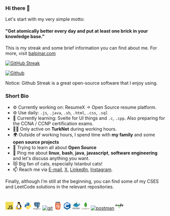 ### Hi there 👋

Let's start with my very simple motto:

#### "Get atomically better every day and put at least one brick in your knowledge base."

This is my streak and some brief information you can find about me. For more, visit <a href="https://balpinar.com" target="_blank">balpinar.com</a>

[![GitHub Streak](https://streak-stats.demolab.com/?user=ibalpinar&theme=hacker)](https://git.io/streak-stats)

[![Github](https://img.shields.io/github/followers/ibalpinar?label=Follow&style=social)](https://github.com/ibalpinar)

Notice: Github Streak is a great open-source software that I enjoy using.

### Short Bio

- ⚙️ Currently working on: ResumeX -> Open Source resume platform.
- ⚙️ Use daily: `.js`, `.java`, `.sh`, `.html`, `.css`, `.sql`
- 🌱 Currently learning: Svelte for UI things and `.c`, `.cpp`. Also preparing for the CCNA / CCNP certification exams.
- 👨‍💻 Only active on **TurkNet** during working hours.
- 🌍 Outside of working hours, I spend time with **my family** and some **open source projects**
- 🌱 Trying to learn all about **Open Source**
- 💬 Ping me about **linux**, **bash**, **java**, **javascript**, **software engineering** and let's discuss anything you want.
- 😻 Big fan of cats, especially Istanbul cats!
- 📫 Reach me via [E-mail], [X], [LinkedIn], [Instagram].

Finally, although I'm still at the beginning, you can find some of my CSES and LeetCode solutions in the relevant repositories.

[E-mail]: mailto:ilker@balpinar.com
[X]: https://twitter.com/ibalpinar
[LinkedIn]: https://www.linkedin.com/in/ibalpinar
[Instagram]: https://www.instagram.com/ibalpinar

#
<div style="text-align:left;">
   <a href="https://developer.mozilla.org/en-US/docs/Web/JavaScript" target="_blank"> <img src="https://raw.githubusercontent.com/devicons/devicon/master/icons/javascript/javascript-original.svg" alt="javascript" width="25" height="25"/></a>
   <a href="https://www.linux.org/" target="_blank"> <img src="https://raw.githubusercontent.com/devicons/devicon/master/icons/linux/linux-original.svg" alt="linux" width="25" height="25"/></a>
   <a href="https://www.python.org" target="_blank"> <img src="https://raw.githubusercontent.com/devicons/devicon/master/icons/python/python-original.svg" alt="python" width="25" height="25"/></a>
   <a href="https://www.postgresql.org" target="_blank"> <img src="https://raw.githubusercontent.com/devicons/devicon/master/icons/postgresql/postgresql-original-wordmark.svg" alt="postgresql" width="25" height="25"/></a>
   <a href="https://git-scm.com/" target="_blank"> <img src="https://www.vectorlogo.zone/logos/git-scm/git-scm-icon.svg" alt="git" width="25" height="25"/></a>
   <a href="https://www.w3.org/html/" target="_blank"> <img src="https://raw.githubusercontent.com/devicons/devicon/master/icons/html5/html5-original-wordmark.svg" alt="html5" width="25" height="25"/></a>
   <a href="https://www.cprogramming.com/" target="_blank"> <img src="https://raw.githubusercontent.com/devicons/devicon/master/icons/c/c-original.svg" alt="c" width="25" height="25"/></a>
   <a href="https://www.docker.com/" target="_blank"> <img src="https://raw.githubusercontent.com/devicons/devicon/master/icons/docker/docker-original-wordmark.svg" alt="docker" width="25" height="25"/></a>
   <a href="https://www.mongodb.com/" target="_blank"> <img src="https://raw.githubusercontent.com/devicons/devicon/master/icons/mongodb/mongodb-original-wordmark.svg" alt="mongodb" width="25" height="25"/></a>
   <a href="https://postman.com" target="_blank"> <img src="https://www.vectorlogo.zone/logos/getpostman/getpostman-icon.svg" alt="postman" width="25" height="25"/></a>
   <a href="https://nodejs.org" target="_blank"> <img src="https://raw.githubusercontent.com/devicons/devicon/master/icons/nodejs/nodejs-original-wordmark.svg" alt="nodejs" width="25" height="25"/></a>
</div>


<!--
**ibalpinar/ibalpinar** is a ✨ _special_ ✨ repository because its `README.md` (this file) appears on your GitHub profile.

Here are some ideas to get you started:

- 🔭 I’m currently working on ...
- 🌱 I’m currently learning ...
- 👯 I’m looking to collaborate on ...
- 🤔 I’m looking for help with ...
- 💬 Ask me about ...
- 📫 How to reach me: ...
- 😄 Pronouns: ...
- ⚡ Fun fact: ...
-->
